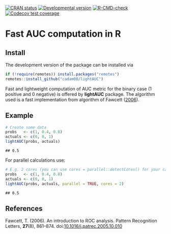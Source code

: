 <!-- badges: start -->
[![CRAN status](https://www.r-pkg.org/badges/version/lightAUC)](https://CRAN.R-project.org/package=lightAUC)
[![Developmental version](https://img.shields.io/badge/devel%20version-0.1.1-blue.svg)](https://github.com/cadam00/lightAUC)
[![R-CMD-check](https://github.com/cadam00/lightAUC/actions/workflows/R-CMD-check.yaml/badge.svg)](https://github.com/cadam00/lightAUC/actions/workflows/R-CMD-check.yaml)
[![Codecov test coverage](https://codecov.io/gh/cadam00/lightAUC/graph/badge.svg)](https://app.codecov.io/gh/cadam00/lightAUC)
<!-- badges: end -->

# **Fast AUC computation in R**

## **Install**

The development version of the package can be installed via
``` r
if (!require(remotes)) install.packages("remotes")
remotes::install_github("cadam00/lightAUC")
```

<!--
## **Citation**

To cite the official [(CRAN)](https://cran.r-project.org/) version of the
package, please use

<blockquote>
<p>Adam, C. (2025). lightAUC: Fast AUC Computation. R package version 0.1.0.
doi:<a href="https://doi.org/10.32614/CRAN.package.lightAUC"
class="uri">10.32614/CRAN.package.lightAUC</a></p>
</blockquote>
-->

Fast and lightweight computation of AUC metric for the binary case (1 positive
and 0 negative) is offered by <b>lightAUC</b> package. The algorithm used is a
fast implementation from  algorithm of Fawcett ([2006](#ref-fawcett2006)).

## **Example**

```r
# Create some data
probs   <- c(1, 0.4, 0.8)
actuals <- c(0, 0, 1)
lightAUC(probs, actuals)
```
```
## 0.5
```

For parallel calculations use:
```r
# E.g. 2 cores (you can use cores = parallel::detectCores() for your case)
probs   <- c(1, 0.4, 0.8)
actuals <- c(0, 0, 1)
lightAUC(probs, actuals, parallel = TRUE, cores = 2)
```
```
## 0.5
```


## **References**

<span class="nocase" id="ref-fawcett2006">
Fawcett, T. (2006). An introduction to ROC analysis. <emph>Pattern Recognition
Letters</emph>, <b>27</b>(8), 861–874. doi:<a href=
"https://doi.org/10.1016/j.patrec.2005.10.010">10.1016/j.patrec.2005.10.010</a>

